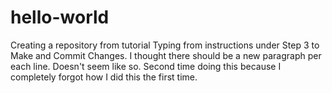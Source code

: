# hello-world
Creating a repository from tutorial
Typing from instructions under Step 3 to Make and Commit Changes.
I thought there should be a new paragraph per each line. Doesn't seem like so. 
Second time doing this because I completely forgot how I did this the first time. 

